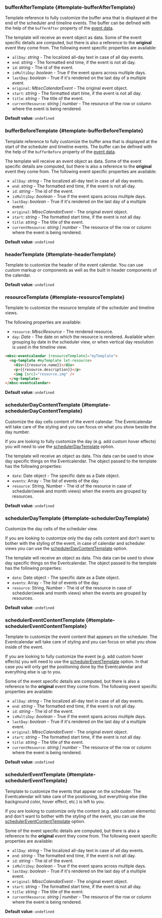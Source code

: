 ### bufferAfterTemplate {#template-bufferAfterTemplate}

Template reference to fully customize the buffer area that is displayed at the end of the scheduler and timeline events.
The buffer can be defined with the help of the `bufferAfter` property of the [event data](#opt-data).

The template will receive an event object as data.
Some of the event specific details are computed, but there is also a reference to the **original** event they come from.
The following event specific properties are available:
- `allDay`: _string_ - The localized all-day text in case of all day events.
- `end`: _string_ - The formatted end time, if the event is not all day.
- `id`: _string_ - The id of the event.
- `isMultiDay`: _boolean_ - True if the event spans across multiple days.
- `lastDay`: _boolean_ - True if it&#039;s rendered on the last day of a multiple event.
- `original`: _MbscCalendarEvent_ - The original event object.
- `start`: _string_ - The formatted start time, if the event is not all day.
- `title`: _string_ - The title of the event.
- `currentResource`: _string | number_ - The resource of the row or column where the event is being rendered.

**Default value**: `undefined`
### bufferBeforeTemplate {#template-bufferBeforeTemplate}

Template reference to fully customize the buffer area that is displayed at the start of the scheduler and timeline events.
The buffer can be defined with the help of the `bufferBefore` property of the [event data](#opt-data).

The template will receive an event object as data.
Some of the event specific details are computed, but there is also a reference to the **original** event they come from.
The following event specific properties are available:
- `allDay`: _string_ - The localized all-day text in case of all day events.
- `end`: _string_ - The formatted end time, if the event is not all day.
- `id`: _string_ - The id of the event.
- `isMultiDay`: _boolean_ - True if the event spans across multiple days.
- `lastDay`: _boolean_ - True if it&#039;s rendered on the last day of a multiple event.
- `original`: _MbscCalendarEvent_ - The original event object.
- `start`: _string_ - The formatted start time, if the event is not all day.
- `title`: _string_ - The title of the event.
- `currentResource`: _string | number_ - The resource of the row or column where the event is being rendered.

**Default value**: `undefined`
### headerTemplate {#template-headerTemplate}

Template to customize the header of the event calendar.
You can use custom markup or components as well as the built in header
components of the calendar.

**Default value**: `undefined`
### resourceTemplate {#template-resourceTemplate}

Template to customize the resource template of the scheduler and timeline views.

The following properties are available:
 - `resource`: _MbscResource_ - The rendered resource.
 - `day`: _Date_ - The date on which the resource is rendered.
 Available when grouping by date in the scheduler view,
 or when vertical day resolution is used in the timeline view.

```html
<mbsc-eventcalendar [resourceTemplate]="myTemplate">
  <ng-template #myTemplate let-resource>
    <div>{{resource.name}}</div>
    <p>{{resource.description}}</p>
    <img [src]="resource.img" />
  </ng-template>
</mbsc-eventcalendar>
```

**Default value**: `undefined`
### schedulerDayContentTemplate {#template-schedulerDayContentTemplate}

Customize the day cells content of the event calendar. The Eventcalendar will take care of the styling and you can focus on
what you show beside the day number.

If you are looking to fully customize the day (e.g. add custom hover effects) you will need to use the
[schedulerDayTemplate](#template-schedulerDayTemplate) option.

The template will receive an object as data. This data can be used to show day specific things on the Eventcalendar.
The object passed to the template has the following properties:
- `date`: Date object - The specific date as a Date object.
- `events`: Array - The list of events of the day.
- `resource`: String, Number - The id of the resource in case of scheduler(week and month views)
when the events are grouped by resources.

**Default value**: `undefined`
### schedulerDayTemplate {#template-schedulerDayTemplate}

Customize the day cells of the scheduler view.

If you are looking to customize only the day cells content and don&#039;t want to bother with the styling of the event,
in case of calendar and scheduler views you can use the [schedulerDayContentTemplate](#template-schedulerDayContentTemplate) option.

The template will receive an object as data. This data can be used to show day specific things on the Eventcalendar.
The object passed to the template has the following properties:
- `date`: Date object - The specific date as a Date object.
- `events`: Array - The list of events of the day.
- `resource`: String, Number - The id of the resource in case of scheduler(week and month views)
when the events are grouped by resources.

**Default value**: `undefined`
### schedulerEventContentTemplate {#template-schedulerEventContentTemplate}

Template to customize the event content that appears on the scheduler.
The Eventcalendar will take care of styling and you can focus on what you show inside of the event.

If you are looking to fully customize the event (e.g. add custom hover effects) you will need to use
the [schedulerEventTemplate](#template-schedulerEventTemplate) option. In that case you will only get
the positioning done by the Eventcalendar and everything else is up to you.

Some of the event specific details are computed, but there is also a reference to the **original** event they come from.
The following event specific properties are available:
- `allDay`: _string_ - The localized all-day text in case of all day events.
- `end`: _string_ - The formatted end time, if the event is not all day.
- `id`: _string_ - The id of the event.
- `isMultiDay`: _boolean_ - True if the event spans across multiple days.
- `lastDay`: _boolean_ - True if it&#039;s rendered on the last day of a multiple event.
- `original`: _MbscCalendarEvent_ - The original event object.
- `start`: _string_ - The formatted start time, if the event is not all day.
- `title`: _string_ - The title of the event.
- `currentResource`: _string | number_ - The resource of the row or column where the event is being rendered.

**Default value**: `undefined`
### schedulerEventTemplate {#template-schedulerEventTemplate}

Template to customize the events that appear on the scheduler.
The Eventcalendar will take care of the positioning,
but everything else (like background color, hover effect, etc.) is left to you.

If you are looking to customize only the content (e.g. add custom elements) and don&#039;t want to bother with the styling of the event,
you can use the [schedulerEventContentTemplate](#template-schedulerEventContentTemplate) option.

Some of the event specific details are computed, but there is also a reference to the **original** event they come from.
The following event specific properties are available:
- `allDay`: _string_ - The localized all-day text in case of all day events.
- `end`: _string_ - The formatted end time, if the event is not all day.
- `id`: _string_ - The id of the event.
- `isMultiDay`: _boolean_ - True if the event spans across multiple days.
- `lastDay`: _boolean_ - True if it&#039;s rendered on the last day of a multiple event.
- `original`: _MbscCalendarEvent_ - The original event object.
- `start`: _string_ - The formatted start time, if the event is not all day.
- `title`: _string_ - The title of the event.
- `currentResource`: _string | number_ - The resource of the row or column where the event is being rendered.

**Default value**: `undefined`
